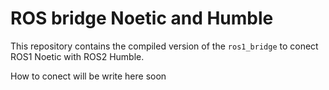 # ROS bridge Noetic and Humble
This repository contains the compiled version of the `ros1_bridge` to conect ROS1 Noetic with ROS2 Humble.

How to conect will be write here soon